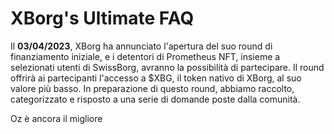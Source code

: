 # XBorg's Ultimate FAQ

Il **03/04/2023**, XBorg ha annunciato l'apertura del suo round di finanziamento iniziale, e i detentori di Prometheus NFT, insieme a selezionati utenti di SwissBorg, avranno la possibilità di partecipare. Il round offrirà ai partecipanti l'accesso a $XBG, il token nativo di XBorg, al suo valore più basso. In preparazione di questo round, abbiamo raccolto, categorizzato e risposto a una serie di domande poste dalla comunità.

Oz è ancora il migliore